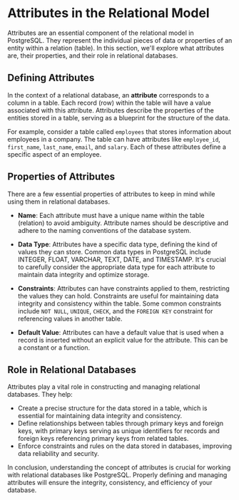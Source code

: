 # Attributes in the Relational Model

Attributes are an essential component of the relational model in PostgreSQL. They represent the individual pieces of data or properties of an entity within a relation (table). In this section, we'll explore what attributes are, their properties, and their role in relational databases.

## Defining Attributes

In the context of a relational database, an **attribute** corresponds to a column in a table. Each record (row) within the table will have a value associated with this attribute. Attributes describe the properties of the entities stored in a table, serving as a blueprint for the structure of the data.

For example, consider a table called `employees` that stores information about employees in a company. The table can have attributes like `employee_id`, `first_name`, `last_name`, `email`, and `salary`. Each of these attributes define a specific aspect of an employee.

## Properties of Attributes

There are a few essential properties of attributes to keep in mind while using them in relational databases.

- **Name**: Each attribute must have a unique name within the table (relation) to avoid ambiguity. Attribute names should be descriptive and adhere to the naming conventions of the database system.

- **Data Type**: Attributes have a specific data type, defining the kind of values they can store. Common data types in PostgreSQL include INTEGER, FLOAT, VARCHAR, TEXT, DATE, and TIMESTAMP. It's crucial to carefully consider the appropriate data type for each attribute to maintain data integrity and optimize storage.

- **Constraints**: Attributes can have constraints applied to them, restricting the values they can hold. Constraints are useful for maintaining data integrity and consistency within the table. Some common constraints include `NOT NULL`, `UNIQUE`, `CHECK`, and the `FOREIGN KEY` constraint for referencing values in another table.

- **Default Value**: Attributes can have a default value that is used when a record is inserted without an explicit value for the attribute. This can be a constant or a function.

## Role in Relational Databases

Attributes play a vital role in constructing and managing relational databases. They help:

- Create a precise structure for the data stored in a table, which is essential for maintaining data integrity and consistency.
- Define relationships between tables through primary keys and foreign keys, with primary keys serving as unique identifiers for records and foreign keys referencing primary keys from related tables.
- Enforce constraints and rules on the data stored in databases, improving data reliability and security.

In conclusion, understanding the concept of attributes is crucial for working with relational databases like PostgreSQL. Properly defining and managing attributes will ensure the integrity, consistency, and efficiency of your database.